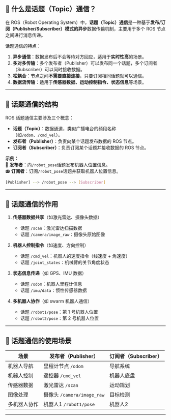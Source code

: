 ## **🔹 什么是话题（Topic）通信？**
在 ROS（Robot Operating System）中，**话题（Topic）通信**是一种基于**发布/订阅（Publisher/Subscriber）**模式的**异步**数据传输机制，主要用于多个 ROS 节点之间进行消息传递。  

话题通信的特点：
1. **异步通信**：数据发布后不会等待对方回应，适用于**实时性高**的场景。  
2. **多对多传输**：多个发布者（Publisher）可以发布同一个话题，多个订阅者（Subscriber）可以同时接收数据。  
3. **松耦合**：节点之间**不需要直接连接**，只要订阅相同话题就可以通信。  
4. **数据流传输**：适用于**传感器数据、运动控制指令、状态信息**等场景。  

---

## **🔹 话题通信的结构**
ROS 话题通信主要涉及三个概念：
- **话题（Topic）**：数据通道，类似广播电台的频段名称（如`/odom`、`/cmd_vel`）。
- **发布者（Publisher）**：负责向某个话题发布数据的 ROS 节点。
- **订阅者（Subscriber）**：负责订阅某个话题并接收数据的 ROS 节点。  

**示例：**  
📡 **发布者**：向`/robot_pose`话题发布机器人位置信息。  
📻 **订阅者**：订阅`/robot_pose`话题并获取机器人位置信息。  

```bash
[Publisher] --> /robot_pose --> [Subscriber]
```

---

## **🔹 话题通信的作用**
1. **传感器数据共享**（如激光雷达、摄像头数据）  
   - 话题 `/scan`：激光雷达扫描数据  
   - 话题 `/camera/image_raw`：摄像头原始图像  

2. **机器人控制指令**（如速度、方向控制）  
   - 话题 `/cmd_vel`：机器人的速度指令（线速度 + 角速度）  
   - 话题 `/joint_states`：机械臂的关节角度状态  

3. **状态信息传递**（如 GPS、IMU 数据）  
   - 话题 `/odom`：机器人里程计信息  
   - 话题 `/imu/data`：惯性传感器数据  

4. **多机器人协作**（如 swarm 机器人通信）  
   - 话题 `/robot1/pose`：第 1 号机器人位置  
   - 话题 `/robot2/pose`：第 2 号机器人位置  

---

## **🔹 话题通信的使用场景**
| **场景** | **发布者（Publisher）** | **订阅者（Subscriber）** |
|---------|----------------|----------------|
| 机器人导航 | 里程计节点 `/odom` | 导航系统 |
| 机器人控制 | 遥控器 `/cmd_vel` | 机器人底盘 |
| 传感器数据 | 激光雷达 `/scan` | 运动规划 |
| 图像处理 | 摄像头 `/camera/image_raw` | 目标检测 |
| 多机器人协作 | 机器人1 `/robot1/pose` | 机器人2 |

---
